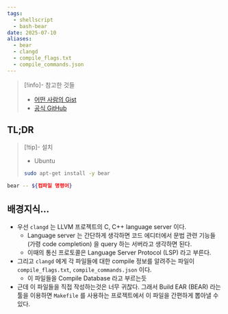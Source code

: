 ```yaml
---
tags:
  - shellscript
  - bash-bear
date: 2025-07-10
aliases:
  - bear
  - clangd
  - compile_flags.txt
  - compile_commands.json
---
```

> [!info]- 참고한 것들
> - [어떤 사람의 Gist](https://gist.github.com/gtors/effe8eef7dbe7052b22a009f3c7fc434)
> - [공식 GitHub](https://github.com/rizsotto/Bear)

## TL;DR

> [!tip]- 설치
> - Ubuntu
> ```bash
> sudo apt-get install -y bear
> ```

```bash
bear -- ${컴파일 명령어}
```

## 배경지식...

- 우선 `clangd` 는 LLVM 프로젝트의 C, C++ language server 이다.
	- Language server 는 간단하게 생각하면 코드 에디터에서 문법 관련 기능들 (가령 code completion) 을 query 하는 서버라고 생각하면 된다.
	- 이때의 통신 프로토콜은 Language Server Protocol (LSP) 라고 부른다.
- 그리고 `clangd` 에게 각 파일들에 대한 compile 정보를 알려주는 파일이 `compile_flags.txt`, `compile_commands.json` 이다.
	- 이 파일들을 Compile Database 라고 부르는듯
- 근데 이 파일들을 직접 작성하는것은 너무 귀찮다. 그래서 Build EAR (BEAR) 라는 툴을 이용하면 `Makefile` 를 사용하는 프로젝트에서 이 파일을 간편하게 뽑아낼 수 있다.